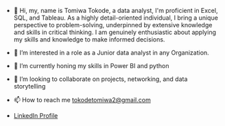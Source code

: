 - 👋 Hi, my, name is Tomiwa Tokode, a data analyst, I'm proficient in Excel, SQL, and Tableau. As a highly detail-oriented individual, I bring a unique perspective to problem-solving, underpinned by extensive knowledge and skills in critical thinking.
I am genuinely enthusiastic about applying my skills and knowledge to make informed decisions.

- 👀 I’m interested in a role as a Junior data analyst in any Organization.

- 🌱 I’m currently honing my skills in Power BI and python

- 💞️ I’m looking to collaborate on projects, networking, and data storytelling 
 
- 📫 How to reach me tokodetomiwa2@gmail.com
- [LinkedIn Profile](https://www.linkedin.com/in/tomiwa-t-a8948a14b/)

<!---
Emmanuelson321/Emmanuelson321 is a ✨ special ✨ repository because its `README.md` (this file) appears on your GitHub profile.
You can click the Preview link to take a look at your changes.
--->
